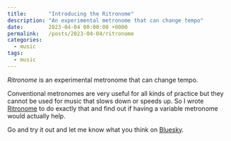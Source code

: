 ```yaml
---
title:       "Introducing the Ritronome"
description: "An experimental metronome that can change tempo"
date:        2023-04-04 00:00:00 +0000
permalink:   /posts/2023-04-04/ritronome
categories:
  - music
tags:
  - music
---
```


_Ritronome_ is an experimental metronome that can change tempo.

Conventional metronomes are very useful for all kinds of practice but they cannot be used for music that slows down or speeds up.
So I wrote [Ritronome](/rit) to do exactly that and find out if having a variable metronome would actually help.

Go and try it out and let me know what you think on [Bluesky](https://bsky.app/profile/channingwalton.bsky.social).
